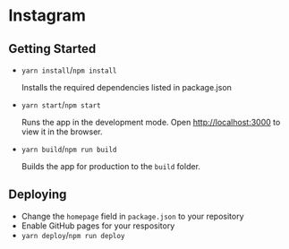 # Instagram

## Getting Started

- `yarn install`/`npm install`

  Installs the required dependencies listed in package.json

- `yarn start`/`npm start`

  Runs the app in the development mode. Open [http://localhost:3000](http://localhost:3000) to view it in the browser.

- `yarn build`/`npm run build`

  Builds the app for production to the `build` folder.

## Deploying

- Change the `homepage` field in `package.json` to your repository
- Enable GitHub pages for your respository
- `yarn deploy`/`npm run deploy`
